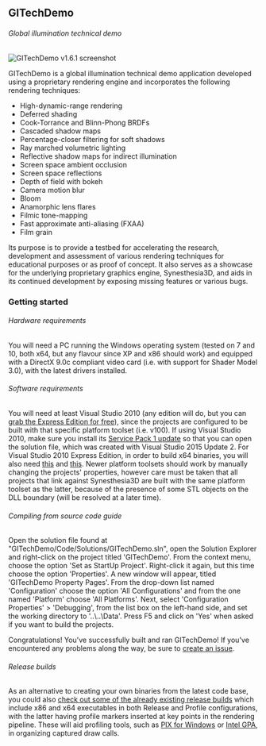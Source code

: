 ## GITechDemo
###### Global illumination technical demo

![GITechDemo v1.6.1 screenshot](https://cloud.githubusercontent.com/assets/3004291/15302439/a855f494-1bbb-11e6-85fa-7af9e1429357.png)

GITechDemo is a global illumination technical demo application developed using a proprietary rendering engine and incorporates the following rendering techniques:
- High-dynamic-range rendering
- Deferred shading
- Cook-Torrance and Blinn-Phong BRDFs
- Cascaded shadow maps
- Percentage-closer filtering for soft shadows
- Ray marched volumetric lighting
- Reflective shadow maps for indirect illumination
- Screen space ambient occlusion
- Screen space reflections
- Depth of field with bokeh
- Camera motion blur
- Bloom
- Anamorphic lens flares
- Filmic tone-mapping
- Fast approximate anti-aliasing (FXAA)
- Film grain

Its purpose is to provide a testbed for accelerating the research, development and assessment of various rendering techniques for educational purposes or as proof of concept. It also serves as a showcase for the underlying proprietary graphics engine, Synesthesia3D, and aids in its continued development by exposing missing features or various bugs.

### Getting started
###### Hardware requirements
You will need a PC running the Windows operating system (tested on 7 and 10, both x64, but any flavour since XP and x86 should work) and equipped with a DirectX 9.0c compliant video card (i.e. with support for Shader Model 3.0), with the latest drivers installed.

###### Software requirements
You will need at least Visual Studio 2010 (any edition will do, but you can [grab the Express Edition for free](http://download.microsoft.com/download/1/E/5/1E5F1C0A-0D5B-426A-A603-1798B951DDAE/VS2010Express1.iso)), since the projects are configured to be built with that specific platform toolset (i.e. v100). If using Visual Studio 2010, make sure you install its [Service Pack 1 update](https://www.microsoft.com/en-us/download/details.aspx?id=23691) so that you can open the solution file, which was created with Visual Studio 2015 Update 2. For Visual Studio 2010 Express Edition, in order to build x64 binaries, you will also need [this](http://msdn.microsoft.com/en-us/windowsserver/bb980924.aspx) and [this](http://www.microsoft.com/download/en/details.aspx?displaylang=en&id=4422). Newer platform toolsets should work by manually changing the projects' properties, however care must be taken that all projects that link against Synesthesia3D are built with the same platform toolset as the latter, because of the presence of some STL objects on the DLL boundary (will be resolved at a later time).

###### Compiling from source code guide
Open the solution file found at "GITechDemo/Code/Solutions/GITechDemo.sln", open the Solution Explorer and right-click on the project titled 'GITechDemo'. From the context menu, choose the option 'Set as StartUp Project'. Right-click it again, but this time choose the option 'Properties'. A new window will appear, titled 'GITechDemo Property Pages'. From the drop-down list named 'Configuration' choose the option 'All Configurations' and from the one named 'Platform' choose 'All Platforms'. Next, select 'Configuration Properties' > 'Debugging', from the list box on the left-hand side, and set the working directory to '..\\..\Data'. Press F5 and click on 'Yes' when asked if you want to build the projects.

Congratulations! You've successfully built and ran GITechDemo! If you've encountered any problems along the way, be sure to [create an issue](https://github.com/iftodebogdan/GITechDemo/issues).

###### Release builds
As an alternative to creating your own binaries from the latest code base, you could also [check out some of the already existing release builds](https://github.com/iftodebogdan/GITechDemo/releases) which include x86 and x64 executables in both Release and Profile configurations, with the latter having profile markers inserted at key points in the rendering pipeline. These will aid profiling tools, such as [PIX for Windows](https://en.wikipedia.org/wiki/PIX_(Microsoft)) or [Intel GPA](https://software.intel.com/en-us/gpa), in organizing captured draw calls.
